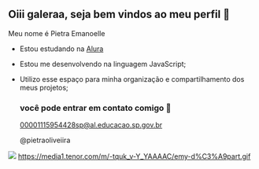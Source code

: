## Oiii galeraa, seja bem vindos ao meu perfil 🧡

Meu nome é Pietra Emanoelle

- Estou estudando na [Alura](https://www.alura.com.br)
- Estou me desenvolvendo na linguagem JavaScript;
- Utilizo esse espaço para minha organização e compartilhamento dos meus projetos;

  ### você pode entrar em contato comigo 📧

  00001115954428sp@al.educacao.sp.gov.br
  
  @pietraoliveiira

![](https://media1.tenor.com/m/-tquk_v-Y_YAAAAC/emy-d%C3%A9part.gif)
https://media1.tenor.com/m/-tquk_v-Y_YAAAAC/emy-d%C3%A9part.gif

